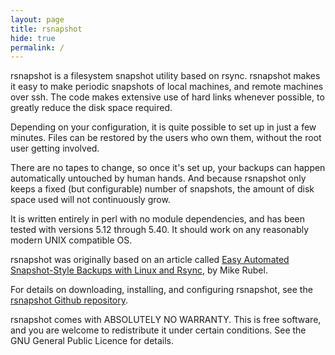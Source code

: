 ```yaml
---
layout: page
title: rsnapshot
hide: true
permalink: /
---
```


rsnapshot is a filesystem snapshot utility based on rsync. rsnapshot makes it easy to make periodic snapshots of local machines, and remote machines over ssh. The code makes extensive use of hard links whenever possible, to greatly reduce the disk space required.

Depending on your configuration, it is quite possible to set up in just a few minutes. Files can be restored by the users who own them, without the root user getting involved.

There are no tapes to change, so once it's set up, your backups can happen automatically untouched by human hands. And because rsnapshot only keeps a fixed (but configurable) number of snapshots, the amount of disk space used will not continuously grow.

It is written entirely in perl with no module dependencies, and has been tested with versions 5.12 through 5.40. It should work on any reasonably modern UNIX compatible OS.

rsnapshot was originally based on an article called [Easy Automated Snapshot-Style Backups with Linux and Rsync](http://www.mikerubel.org/computers/rsync_snapshots/), by Mike Rubel.

For details on downloading, installing, and configuring rsnapshot, see the [rsnapshot Github repository](https://github.com/rsnapshot/rsnapshot).

rsnapshot comes with ABSOLUTELY NO WARRANTY.  This is free software, and you are welcome to redistribute it under certain conditions. See the GNU General Public Licence for details.
